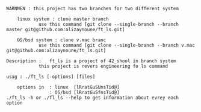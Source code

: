     WARNNEN : this project has two branches for two different system
        
        linux system : clone master branch
                use this command [git clone --single-branch --branch master git@github.com:alizaynoune/ft_ls.git]

        OS/bsd system : clone v.mac branc
                use this command [git clone --single-branch --branch v.mac git@github.com:alizaynoune/ft_ls.git]

    Description :   ft_ls is a project of 42_shool in branch system
                this project is revers engineering fo ls command

    usag : ./ft_ls [-options] [files]
        
        options in  : linux  [lRratGuSUnsTid@]
                    : OS/bsd [lRratGuSfnsTid@]
    ./ft_ls -h or ./fl_ls --help to get information about evrey each option
